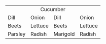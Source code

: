 <table>
  <tr>
    <td colspan="4" align="center">Cucumber</td>
  </tr>
  <tr>
    <td>Dill</td>
    <td>Onion</td>
    <td>Dill</td>
    <td>Onion</td>
  </tr>
  <tr>
    <td>Beets</td>
    <td>Lettuce</td>
    <td>Beets</td>
    <td>Lettuce</td>
  </tr>
  <tr>
    <td>Parsley</td>
    <td>Radish</td>
    <td>Marigold</td>
    <td>Radish</td>
  </tr>
</table>

